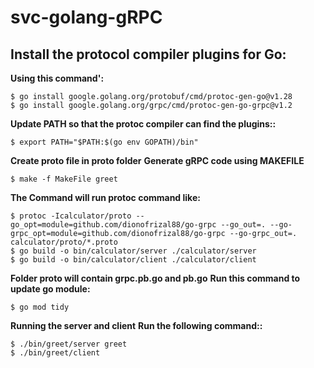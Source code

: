 # svc-golang-gRPC

## Install the protocol compiler plugins for Go:

**Using this command':**
```
$ go install google.golang.org/protobuf/cmd/protoc-gen-go@v1.28
$ go install google.golang.org/grpc/cmd/protoc-gen-go-grpc@v1.2
```
**Update PATH so that the protoc compiler can find the plugins::**
```
$ export PATH="$PATH:$(go env GOPATH)/bin"
```
**Create proto file in proto folder**
**Generate gRPC code using MAKEFILE**
```
$ make -f MakeFile greet
```
**The Command will run protoc command like:**
```
$ protoc -Icalculator/proto --go_opt=module=github.com/dionofrizal88/go-grpc --go_out=. --go-grpc_opt=module=github.com/dionofrizal88/go-grpc --go-grpc_out=. calculator/proto/*.proto
$ go build -o bin/calculator/server ./calculator/server
$ go build -o bin/calculator/client ./calculator/client
```
**Folder proto will contain grpc.pb.go and pb.go**
**Run this command to update go module:**
```
$ go mod tidy
```
**Running the server and client**
**Run the following command::**
```
$ ./bin/greet/server greet
$ ./bin/greet/client
```